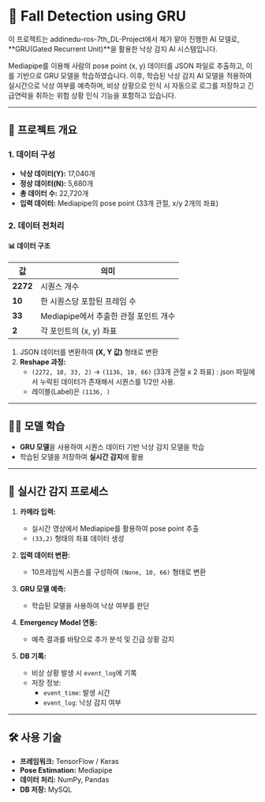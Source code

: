 # 🏥 Fall Detection using GRU  

이 프로젝트는 addinedu-ros-7th_DL-Project에서 제가 맡아 진행한 AI 모델로, **GRU(Gated Recurrent Unit)**을 활용한 낙상 감지 AI 시스템입니다.

Mediapipe를 이용해 사람의 pose point (x, y) 데이터를 JSON 파일로 추출하고, 이를 기반으로 GRU 모델을 학습하였습니다.
이후, 학습된 낙상 감지 AI 모델을 적용하여 실시간으로 낙상 여부를 예측하며, 비상 상황으로 인식 시 자동으로 로그를 저장하고 긴급연락을 취하는 위험 상황 인식 기능을 포함하고 있습니다.

---

## 📂 프로젝트 개요  

### **1. 데이터 구성**  
- **낙상 데이터(Y):** 17,040개  
- **정상 데이터(N):** 5,680개  
- **총 데이터 수:** 22,720개  
- **입력 데이터:** Mediapipe의 pose point (33개 관절, x/y 2개의 좌표)  

### **2. 데이터 전처리**  

#### 📊 데이터 구조  
| 값  | 의미 |  
|------|---------------------------------|  
| **2272** | 시퀀스 개수 |  
| **10**   | 한 시퀀스당 포함된 프레임 수 |  
| **33**   | Mediapipe에서 추출한 관절 포인트 개수 |  
| **2**    | 각 포인트의 (x, y) 좌표 |

1. JSON 데이터를 변환하여 **(X, Y 값)** 형태로 변환
2. **Reshape 과정:**  
   - `(2272, 10, 33, 2)` → `(1136, 10, 66)` (33개 관절 x 2 좌표)
     : json 파일에서 누락된 데이터가 존재해서 시퀀스를 1/2만 사용. 
   - 레이블(Label)은 `(1136, )`  

---

## 🏋️‍♂️ 모델 학습  

- **GRU 모델**을 사용하여 시퀀스 데이터 기반 낙상 감지 모델을 학습  
- 학습된 모델을 저장하여 **실시간 감지**에 활용  

---

## 🎥 실시간 감지 프로세스  

1. **카메라 입력:**  
   - 실시간 영상에서 Mediapipe를 활용하여 pose point 추출  
   - `(33,2)` 형태의 좌표 데이터 생성  

2. **입력 데이터 변환:**  
   - 10프레임씩 시퀀스를 구성하여 `(None, 10, 66)` 형태로 변환  

3. **GRU 모델 예측:**  
   - 학습된 모델을 사용하여 낙상 여부를 판단  

4. **Emergency Model 연동:**  
   - 예측 결과를 바탕으로 추가 분석 및 긴급 상황 감지  

5. **DB 기록:**  
   - 비상 상황 발생 시 `event_log`에 기록  
   - 저장 정보:  
     - `event_time`: 발생 시간  
     - `event_log`: 낙상 감지 여부  

---

## 🛠 사용 기술  

- **프레임워크:** TensorFlow / Keras
- **Pose Estimation:** Mediapipe  
- **데이터 처리:** NumPy, Pandas  
- **DB 저장:** MySQL 

